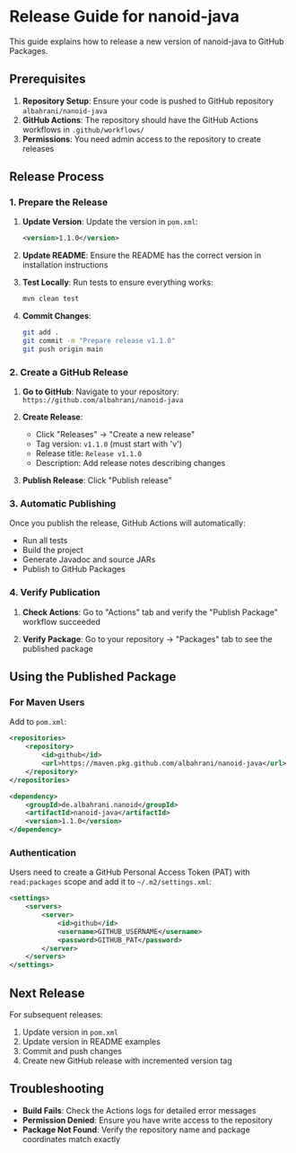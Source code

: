 # Release Guide for nanoid-java

This guide explains how to release a new version of nanoid-java to GitHub Packages.

## Prerequisites

1. **Repository Setup**: Ensure your code is pushed to GitHub repository `albahrani/nanoid-java`
2. **GitHub Actions**: The repository should have the GitHub Actions workflows in `.github/workflows/`
3. **Permissions**: You need admin access to the repository to create releases

## Release Process

### 1. Prepare the Release

1. **Update Version**: Update the version in `pom.xml`:
   ```xml
   <version>1.1.0</version>
   ```

2. **Update README**: Ensure the README has the correct version in installation instructions

3. **Test Locally**: Run tests to ensure everything works:
   ```bash
   mvn clean test
   ```

4. **Commit Changes**:
   ```bash
   git add .
   git commit -m "Prepare release v1.1.0"
   git push origin main
   ```

### 2. Create a GitHub Release

1. **Go to GitHub**: Navigate to your repository: `https://github.com/albahrani/nanoid-java`

2. **Create Release**:
   - Click "Releases" → "Create a new release"
   - Tag version: `v1.1.0` (must start with 'v')
   - Release title: `Release v1.1.0`
   - Description: Add release notes describing changes

3. **Publish Release**: Click "Publish release"

### 3. Automatic Publishing

Once you publish the release, GitHub Actions will automatically:
- Run all tests
- Build the project
- Generate Javadoc and source JARs
- Publish to GitHub Packages

### 4. Verify Publication

1. **Check Actions**: Go to "Actions" tab and verify the "Publish Package" workflow succeeded

2. **Verify Package**: Go to your repository → "Packages" tab to see the published package

## Using the Published Package

### For Maven Users

Add to `pom.xml`:

```xml
<repositories>
    <repository>
        <id>github</id>
        <url>https://maven.pkg.github.com/albahrani/nanoid-java</url>
    </repository>
</repositories>

<dependency>
    <groupId>de.albahrani.nanoid</groupId>
    <artifactId>nanoid-java</artifactId>
    <version>1.1.0</version>
</dependency>
```

### Authentication

Users need to create a GitHub Personal Access Token (PAT) with `read:packages` scope and add it to `~/.m2/settings.xml`:

```xml
<settings>
    <servers>
        <server>
            <id>github</id>
            <username>GITHUB_USERNAME</username>
            <password>GITHUB_PAT</password>
        </server>
    </servers>
</settings>
```

## Next Release

For subsequent releases:
1. Update version in `pom.xml`
2. Update version in README examples
3. Commit and push changes
4. Create new GitHub release with incremented version tag

## Troubleshooting

- **Build Fails**: Check the Actions logs for detailed error messages
- **Permission Denied**: Ensure you have write access to the repository
- **Package Not Found**: Verify the repository name and package coordinates match exactly
